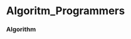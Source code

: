 # Algoritm_Programmers
<html>
<head>
  <meta charset = "utf-8">
</head>

<body>
  <h3>Algorithm</h3>
</body>
